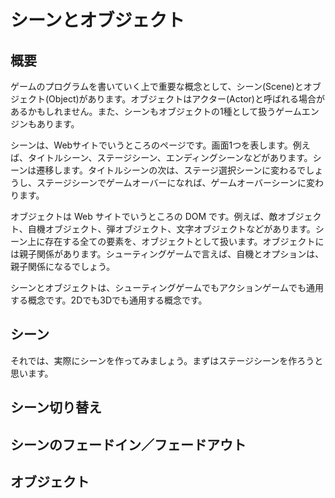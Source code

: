 # シーンとオブジェクト
## 概要
ゲームのプログラムを書いていく上で重要な概念として、シーン(Scene)とオブジェクト(Object)があります。オブジェクトはアクター(Actor)と呼ばれる場合があるかもしれません。また、シーンもオブジェクトの1種として扱うゲームエンジンもあります。

シーンは、Webサイトでいうところのページです。画面1つを表します。例えば、タイトルシーン、ステージシーン、エンディングシーンなどがあります。シーンは遷移します。タイトルシーンの次は、ステージ選択シーンに変わるでしょうし、ステージシーンでゲームオーバーになれば、ゲームオーバーシーンに変わります。

オブジェクトは Web サイトでいうところの DOM です。例えば、敵オブジェクト、自機オブジェクト、弾オブジェクト、文字オブジェクトなどがあります。シーン上に存在する全ての要素を、オブジェクトとして扱います。オブジェクトには親子関係があります。シューティングゲームで言えば、自機とオプションは、親子関係になるでしょう。

シーンとオブジェクトは、シューティングゲームでもアクションゲームでも通用する概念です。2Dでも3Dでも通用する概念です。
## シーン
それでは、実際にシーンを作ってみましょう。まずはステージシーンを作ろうと思います。

## シーン切り替え
## シーンのフェードイン／フェードアウト
## オブジェクト




